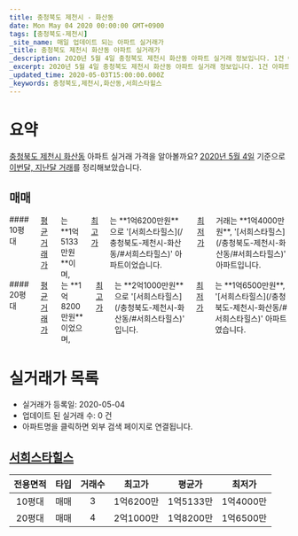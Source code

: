 ```yaml
---
title: 충청북도 제천시 - 화산동
date: Mon May 04 2020 00:00:00 GMT+0900
tags: [충청북도-제천시]
_site_name: 매일 업데이트 되는 아파트 실거래가
_title: 충청북도 제천시 화산동 아파트 실거래가
_description: 2020년 5월 4일 충청북도 제천시 화산동 아파트 실거래 정보입니다. 1건 아파트 정보가 있습니다.
_excerpt: 2020년 5월 4일 충청북도 제천시 화산동 아파트 실거래 정보입니다. 1건 아파트 정보가 있습니다.
_updated_time: 2020-05-03T15:00:00.000Z
_keywords: 충청북도,제천시,화산동,서희스타힐스
---
```





# 요약
<ins>충청북도 제천시 화산동</ins> 아파트 실거래 가격을 알아볼까요? <ins>2020년 5월 4일</ins> 기준으로 <ins>이번달, 지난달 거래</ins>를 정리해보았습니다.

## 매매
<div class="container">
<div class="six columns" markdown="1">
#### 10평대
<ins>평균 거래가</ins>는 **1억5133만원**이며, <ins>최고가</ins>는 **1억6200만원**으로 '[서희스타힐스](/충청북도-제천시-화산동/#서희스타힐스)' 아파트이었습니다. <ins>최저가</ins> 거래는 **1억4000만원**, '[서희스타힐스](/충청북도-제천시-화산동/#서희스타힐스)' 아파트입니다.
</div>
<div class="six columns" markdown="1">
#### 20평대
<ins>평균 거래가</ins>는 **1억8200만원**이었으며, <ins>최고가</ins>는 **2억1000만원**으로 '[서희스타힐스](/충청북도-제천시-화산동/#서희스타힐스)' 입니다. <ins>최저가</ins>는 **1억6500만원**, '[서희스타힐스](/충청북도-제천시-화산동/#서희스타힐스)' 아파트였습니다.
</div>
</div>



# 실거래가 목록
- 실거래가 등록일: 2020-05-04
- 업데이트 된 실거래 수: 0 건
- 아파트명을 클릭하면 외부 검색 페이지로 연결됩니다.

## [서희스타힐스](#서희스타힐스)

|전용면적|타입|거래수|최고가|평균가|최저가|
|:---:|:---:|:---:|:---:|:---:|:---:|
|10평대|<span class="deal-type-1">매매</span>|3|1억6200만|1억5133만|1억4000만|
|20평대|<span class="deal-type-1">매매</span>|4|2억1000만|1억8200만|1억6500만|

<br/>



